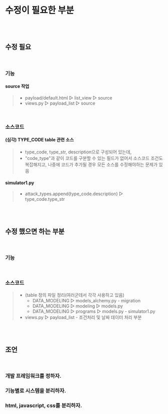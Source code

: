 # 수정이 필요한 부분
</br></br>

## 수정 필요
</br>

### 기능
#### source 작업
> * payload/default.html ▷ list_view ▷ source
> * views.py ▷ payload_list ▷ source 

</br>

### 소스코드
#### (심각) TYPE_CODE table 관련 소스
> * type_code, type_str, description으로 구성되어 있는데,
> * "code_type"과 같이 코드를 구분할 수 있는 필드가 없어서 소스코드 조건도 복잡해지고, 나중에 코드가 추가될 경우 모든 소스를 수정해야하는 문제가 있음
#### simulator1.py
> * attack_types.append(type_code.description) ▷ type_code.type_str


</br></br>


## 수정 했으면 하는 부분
</br>

### 기능

</br>

### 소스코드
> * (table 정의 파일 정리(여러군데서 각각 사용하고 있음)
>   + DATA_MODELING ▷ models_alchemy.py - migration
>   + DATA_MODELING ▷ modeling ▷ models.py
>   + DATA_MODELING ▷ programs ▷ models.py - simulator1.py
> * views.py ▷ payload_list - 조건처리 및 날짜 데이터 처리 부분

</br></br>

## 조언
</br>

### 개발 프레임워크를 정하자.
### 기능별로 시스템을 분리하자.
### html, javascript, css를 분리하자.

